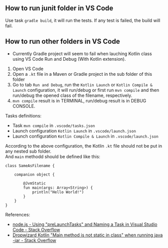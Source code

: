 ## How to run junit folder in VS Code
Use task `gradle build`, it will run the tests. If any test is failed, the build will fail.

## How to run other folders in VS Code

* Currently Gradle project will seem to fail when lauching Kotlin class using VS Code Run and Debug (With Kotlin extension).

1. Open VS Code
2. Open a `.kt` file in a Maven or Gradle project in the sub folder of this folder
3. Go to tab `Run and Debug`, run the `Kotlin Launch` or `Kotlin Compile & Launch` configuration, it will run/debug or first run `mvn compile` and then run/debug the opened class of the filename, respectively.
4. `mvn compile` result is in TERMINAL, run/debug result is in DEBUG CONSOLE.

Tasks definitions:
* Task `mvn compile` in `.vscode/tasks.json`
* Launch configuration `Kotlin Launch` in `.vscode/launch.json`
* Launch configuration `Kotlin Compile & Launch` in `.vscode/launch.json`

According to the above configuration, the Kotlin `.kt` file should not be put in any nested sub folder.  
And `main` methodd should be defined like this:
```
class SameAsFilename {

    companion object {

        @JvmStatic
        fun main(args: Array<String>) {
            println("Hello World!")
        }
    }
}
```

References:
* [node.js - Using "preLaunchTasks" and Naming a Task in Visual Studio Code - Stack Overflow](https://stackoverflow.com/questions/35327016/using-prelaunchtasks-and-naming-a-task-in-visual-studio-code)
* [Dropwizard Kotlin "Main method is not static in class" when running java -jar - Stack Overflow](https://stackoverflow.com/questions/52123044/dropwizard-kotlin-main-method-is-not-static-in-class-when-running-java-jar)